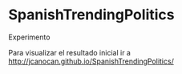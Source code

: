 # SpanishTrendingPolitics
Experimento

Para visualizar el resultado inicial ir a http://jcanocan.github.io/SpanishTrendingPolitics/
